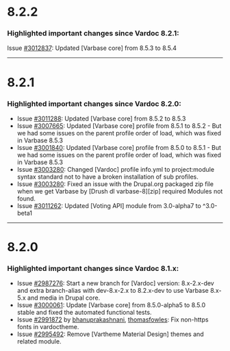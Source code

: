 # 8.2.2

### Highlighted important changes since Vardoc 8.2.1:
Issue [#3012837](http://drupal.org/node/3012837):
                 Updated [Varbase core] from 8.5.3 to 8.5.4

--------------------------------------------------------------------------------

# 8.2.1

### Highlighted important changes since Vardoc 8.2.0:
* Issue  [#3011288](http://drupal.org/node/3011288):
                   Updated [Varbase core] from 8.5.2 to 8.5.3
* Issue  [#3007665](http://drupal.org/node/3007665):
                   Updated [Varbase core] profile from 8.5.1 to 8.5.2 - But we
                   had some issues on the parent profile order of load, which
                   was fixed in Varbase 8.5.3
* Issue  [#3001840](http://drupal.org/node/3001840):
                   Updated [Varbase core] profile from 8.5.0 to 8.5.1 - But we
                   had some issues on the parent profile order of load, which
                   was fixed in Varbase 8.5.3
* Issue  [#3003280](http://drupal.org/node/3003280):
                   Changed [Vardoc] profile info.yml to project:module syntax
                   standard not to have a broken installation of sub profiles.
* Issue  [#3003280](http://drupal.org/node/3003280):
                   Fixed an issue with the Drupal.org packaged zip file when
                   we get Varbase by [Drush dl varbase-8][zip] required Modules
                   not found.
* Issue  [#3011262](http://drupal.org/node/3011262):
                   Updated [Voting API] module from 3.0-alpha7 to ^3.0-beta1

--------------------------------------------------------------------------------

# 8.2.0

### Highlighted important changes since Vardoc 8.1.x:
* Issue [#2987276](http://drupal.org/node/2987276):
                  Start a new branch for [Vardoc] version: 8.x-2.x-dev and
                  extra branch-alias with dev-8.x-2.x to 8.2.x-dev to use
                  Varbase 8.x-5.x and media in Drupal core.
* Issue [#3000061](http://drupal.org/node/3000061):
                  Update [Varbase core] from 8.5.0-alpha5 to 8.5.0 stable and
                  fixed the automated functional tests.
* Issue [#2991872](http://drupal.org/node/2991872)
              by [bhanuprakashnani](https://www.drupal.org/u/bhanuprakashnani),
              [thomasfowles](https://www.drupal.org/u/thomasfowles):
                  Fix non-https fonts in vardoctheme.
* Issue [#2995492](http://drupal.org/node/2995492):
                  Remove [Vartheme Material Design] themes and related module.
